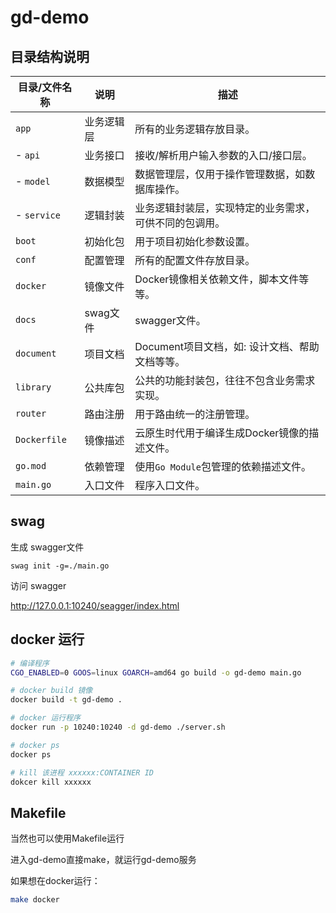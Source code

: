 # gd-demo

## 目录结构说明

|目录/文件名称   | 说明 | 描述
|---|---|---
|`app`           | 业务逻辑层 | 所有的业务逻辑存放目录。
| - `api`        | 业务接口   | 接收/解析用户输入参数的入口/接口层。
| - `model`      | 数据模型   | 数据管理层，仅用于操作管理数据，如数据库操作。
| - `service`    | 逻辑封装   | 业务逻辑封装层，实现特定的业务需求，可供不同的包调用。
|`boot`          | 初始化包   | 用于项目初始化参数设置。
|`conf`          | 配置管理   | 所有的配置文件存放目录。
|`docker`        | 镜像文件   | Docker镜像相关依赖文件，脚本文件等等。
|`docs`          | swag文件  | swagger文件。
|`document`      | 项目文档   | Document项目文档，如: 设计文档、帮助文档等等。
|`library`       | 公共库包   | 公共的功能封装包，往往不包含业务需求实现。
|`router`        | 路由注册   | 用于路由统一的注册管理。
|`Dockerfile`    | 镜像描述   | 云原生时代用于编译生成Docker镜像的描述文件。
|`go.mod`        | 依赖管理   | 使用`Go Module`包管理的依赖描述文件。
|`main.go`       | 入口文件   | 程序入口文件。

## swag

生成 swagger文件

```linux
swag init -g=./main.go
```

访问 swagger 

http://127.0.0.1:10240/seagger/index.html

## docker 运行

```bash
# 编译程序
CGO_ENABLED=0 GOOS=linux GOARCH=amd64 go build -o gd-demo main.go

# docker build 镜像
docker build -t gd-demo .

# docker 运行程序
docker run -p 10240:10240 -d gd-demo ./server.sh

# docker ps
docker ps

# kill 该进程 xxxxxx:CONTAINER ID
dokcer kill xxxxxx
```

## Makefile

当然也可以使用Makefile运行

进入gd-demo直接make，就运行gd-demo服务

如果想在docker运行：

```bash
make docker
```
